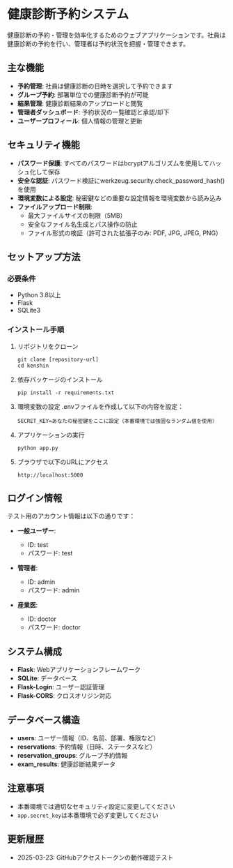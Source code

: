# 健康診断予約システム

健康診断の予約・管理を効率化するためのウェブアプリケーションです。社員は健康診断の予約を行い、管理者は予約状況を把握・管理できます。

## 主な機能

- **予約管理**: 社員は健康診断の日時を選択して予約できます
- **グループ予約**: 部署単位での健康診断予約が可能
- **結果管理**: 健康診断結果のアップロードと閲覧
- **管理者ダッシュボード**: 予約状況の一覧確認と承認/却下
- **ユーザープロフィール**: 個人情報の管理と更新

## セキュリティ機能

- **パスワード保護**: すべてのパスワードはbcryptアルゴリズムを使用してハッシュ化して保存
- **安全な認証**: パスワード検証にwerkzeug.security.check_password_hash()を使用
- **環境変数による設定**: 秘密鍵などの重要な設定情報を環境変数から読み込み
- **ファイルアップロード制限**:
  - 最大ファイルサイズの制限（5MB）
  - 安全なファイル名生成とパス操作の防止
  - ファイル形式の検証（許可された拡張子のみ: PDF, JPG, JPEG, PNG）

## セットアップ方法

### 必要条件

- Python 3.8以上
- Flask
- SQLite3

### インストール手順

1. リポジトリをクローン
   ```
   git clone [repository-url]
   cd kenshin
   ```

2. 依存パッケージのインストール
   ```
   pip install -r requirements.txt
   ```

3. 環境変数の設定
   .envファイルを作成して以下の内容を設定：
   ```
   SECRET_KEY=あなたの秘密鍵をここに設定（本番環境では強固なランダム値を使用）
   ```

4. アプリケーションの実行
   ```
   python app.py
   ```

5. ブラウザで以下のURLにアクセス
   ```
   http://localhost:5000
   ```

## ログイン情報

テスト用のアカウント情報は以下の通りです：

- **一般ユーザー**:
  - ID: test
  - パスワード: test

- **管理者**:
  - ID: admin
  - パスワード: admin

- **産業医**:
  - ID: doctor
  - パスワード: doctor

## システム構成

- **Flask**: Webアプリケーションフレームワーク
- **SQLite**: データベース
- **Flask-Login**: ユーザー認証管理
- **Flask-CORS**: クロスオリジン対応

## データベース構造

- **users**: ユーザー情報（ID、名前、部署、権限など）
- **reservations**: 予約情報（日時、ステータスなど）
- **reservation_groups**: グループ予約情報
- **exam_results**: 健康診断結果データ

## 注意事項

- 本番環境では適切なセキュリティ設定に変更してください
- `app.secret_key`は本番環境で必ず変更してください

## 更新履歴

- 2025-03-23: GitHubアクセストークンの動作確認テスト
